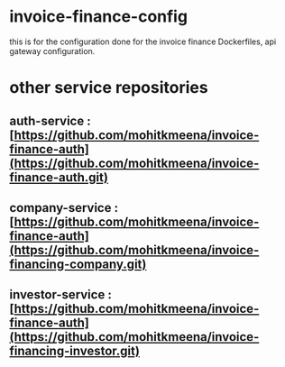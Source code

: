# invoice-finance-config
this is for the configuration done for the invoice finance Dockerfiles, api gateway configuration.
# other service repositories 
## auth-service : [https://github.com/mohitkmeena/invoice-finance-auth](https://github.com/mohitkmeena/invoice-finance-auth.git)
## company-service : [https://github.com/mohitkmeena/invoice-finance-auth](https://github.com/mohitkmeena/invoice-financing-company.git)
## investor-service : [https://github.com/mohitkmeena/invoice-finance-auth](https://github.com/mohitkmeena/invoice-financing-investor.git)

